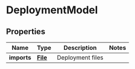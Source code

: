 

# DeploymentModel

## Properties

Name | Type | Description | Notes
------------ | ------------- | ------------- | -------------
**imports** | [**File**](File.md) | Deployment files | 



